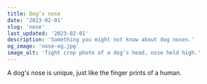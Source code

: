 ```yaml
---
title: Dog’s nose
date: '2023-02-01'
slug: 'nose'
last_updated: '2023-02-01'
description: 'Something you might not know about dog noses.'
og_image: 'nose-og.jpg'
image_alt: 'Tight crop photo of a dog’s head, nose held high.'
---
```


A dog's nose is unique, just like the finger prints of a human.
